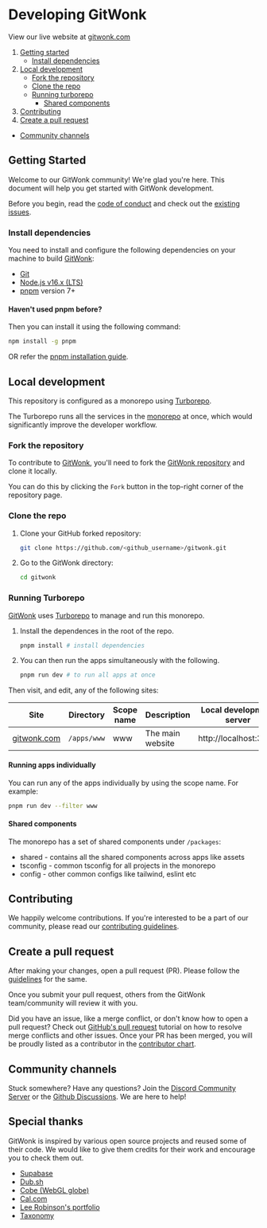 # Developing GitWonk

View our live website at [gitwonk.com](https://gitwonk.com/)

1. [Getting started](#getting-started)
   - [Install dependencies](#install-dependencies)
2. [Local development](#local-development)
   - [Fork the repository](#fork-the-repository)
   - [Clone the repo](#clone-the-repo)
   - [Running turborepo](#running-turborepo)
     - [Shared components](#shared-components)
     <!-- - [Installing packages](#installing-packages) -->
3. [Contributing](#contributing)
4. [Create a pull request](#create-a-pull-request)

- [Community channels](#community-channels)

## Getting Started

Welcome to our GitWonk community! We're glad you're here. This document will help you get started with GitWonk development.

Before you begin, read the [code of conduct](https://github.com/gitwonk/.github/blob/main/CODE_OF_CONDUCT.md) and check out the [existing issues](https://github.com/gitwonk/gitwonk/issues).

### Install dependencies

You need to install and configure the following dependencies on your machine to build [GitWonk](https://gitwonk.com/):

- [Git](http://git-scm.com/)
- [Node.js v16.x (LTS)](http://nodejs.org)
- [pnpm](https://pnpm.io/) version 7+

#### Haven't used pnpm before?

Then you can install it using the following command:

```sh
npm install -g pnpm
```

OR refer the [pnpm installation guide](https://pnpm.io/installation).

## Local development

This repository is configured as a monorepo using [Turborepo](https://turborepo.org/docs).

The Turborepo runs all the services in the [monorepo](https://turbo.build/repo/docs/handbook/what-is-a-monorepo) at once, which would significantly improve the developer workflow.

### Fork the repository

To contribute to [GitWonk](https://gitwonk.com/), you'll need to fork the [GitWonk repository](https://github.com/gitwonk/cloud) and clone it locally.

You can do this by clicking the `Fork` button in the top-right corner of the repository page.

### Clone the repo

1. Clone your GitHub forked repository:

   ```sh
   git clone https://github.com/<github_username>/gitwonk.git
   ```

2. Go to the GitWonk directory:
   ```sh
   cd gitwonk
   ```

### Running Turborepo

[GitWonk](https://gitwonk.com/) uses [Turborepo](https://turborepo.org/docs) to manage and run this monorepo.

1. Install the dependences in the root of the repo.

   ```sh
   pnpm install # install dependencies
   ```

2. You can then run the apps simultaneously with the following.
   ```sh
   pnpm run dev # to run all apps at once
   ```

Then visit, and edit, any of the following sites:

| Site                                | Directory   | Scope name | Description      | Local development server |
| ----------------------------------- | ----------- | ---------- | ---------------- | ------------------------ |
| [gitwonk.com](https://gitwonk.com/) | `/apps/www` | www        | The main website | http://localhost:3001    |

#### Running apps individually

You can run any of the apps individually by using the scope name. For example:

```sh
pnpm run dev --filter www
```

#### Shared components

The monorepo has a set of shared components under `/packages`:

- shared - contains all the shared components across apps like assets
- tsconfig - common tsconfig for all projects in the monorepo
- config - other common configs like tailwind, eslint etc

## Contributing

We happily welcome contributions. If you're interested to be a part of our community, please read our [contributing guidelines](https://github.com/gitwonk/.github/blob/main/CONTRIBUTING.md).

## Create a pull request

After making your changes, open a pull request (PR). Please follow the [guidelines](https://github.com/gitwonk/.github/blob/main/CONTRIBUTING.md#create-a-pull-request) for the same.

Once you submit your pull request, others from the GitWonk team/community will review it with you.

Did you have an issue, like a merge conflict, or don't know how to open a pull request? Check out [GitHub's pull request](https://docs.github.com/en/pull-requests/collaborating-with-pull-requests) tutorial on how to resolve merge conflicts and other issues. Once your PR has been merged, you will be proudly listed as a contributor in the [contributor chart](https://github.com/gitwonk/gitwonk/graphs/contributors).

## Community channels

Stuck somewhere? Have any questions? Join the [Discord Community Server](https://discord.gg/6dVMQd7GCB) or the [Github Discussions](https://github.com/gitwonk/gitwonk/discussions). We are here to help!

## Special thanks

GitWonk is inspired by various open source projects and reused some of their code. We would like to give them credits for their work and encourage you to check them out.

- [Supabase](https://github.com/supabase/supabase)
- [Dub.sh](https://github.com/steven-tey/dub)
- [Cobe (WebGL globe)](https://github.com/shuding/cobe)
- [Cal.com](https://github.com/calcom/cal.com)
- [Lee Robinson's portfolio](https://github.com/leerob/leerob.io)
- [Taxonomy](https://github.com/shadcn/taxonomy)
